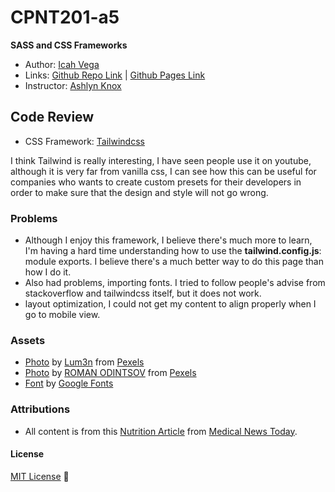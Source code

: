 # CPNT201-a5
**SASS and CSS Frameworks**

- Author: [Icah Vega](https://github.com/Icahpv)
- Links: [Github Repo Link](https://github.com/Icahpv/cpnt201-a5.git) | [Github Pages Link](https://icahpv.github.io/cpnt201-a5/)
- Instructor: [Ashlyn Knox](https://github.com/lilyx13)

## Code Review
- CSS Framework: [Tailwindcss](https://tailwindcss.com/)

I think Tailwind is really interesting, I have seen people use it on youtube, although it is very far from vanilla css, I can see how this can be useful for companies who wants to create custom presets for their developers in order to make sure that the design and style will not go wrong. 

### Problems

- Although I enjoy this framework, I believe there's much more to learn, I'm having a hard time understanding how to use the **tailwind.config.js**: module exports. I believe there's a much better way to do this page than how I do it.
- Also had problems, importing fonts. I tried to follow people's advise from stackoverflow and tailwindcss itself, but it does not work.
- layout optimization, I could not get my content to align properly when I go to mobile view.

### Assets

- [Photo](https://www.pexels.com/photo/apricot-fruits-on-bowl-1028599/) by [Lum3n](https://www.pexels.com/@lum3n-44775) from [Pexels](https://www.pexels.com/)
- [Photo](https://www.pexels.com/photo/vegetable-salad-served-on-table-with-beef-steak-in-restaurant-4551832/) by [ROMAN ODINTSOV](https://www.pexels.com/@roman-odintsov) from [Pexels](https://www.pexels.com/)
- [Font](https://fonts.google.com/specimen/Rubik) by [Google Fonts](https://fonts.google.com/)


### Attributions

- All content is from this [Nutrition Article](https://www.medicalnewstoday.com/articles/160774) from [Medical News Today](https://www.medicalnewstoday.com/).

#### License
[MIT License](https://opensource.org/licenses/MIT) :scroll: